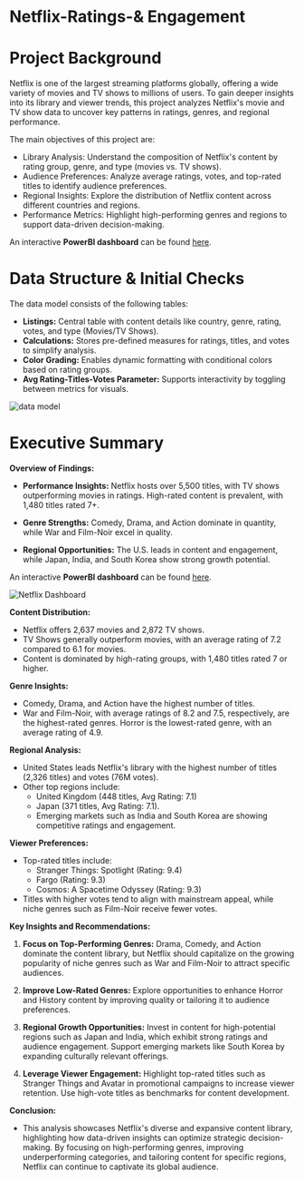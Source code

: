 # Netflix-Ratings-& Engagement

# Project Background
Netflix is one of the largest streaming platforms globally, offering a wide variety of movies and TV shows to millions of users. To gain deeper insights into its library and viewer trends, this project analyzes Netflix's movie and TV show data to uncover key patterns in ratings, genres, and regional performance.

The main objectives of this project are:

- Library Analysis: Understand the composition of Netflix's content by rating group, genre, and type (movies vs. TV shows).
- Audience Preferences: Analyze average ratings, votes, and top-rated titles to identify audience preferences.
- Regional Insights: Explore the distribution of Netflix content across different countries and regions.
- Performance Metrics: Highlight high-performing genres and regions to support data-driven decision-making.

An interactive **PowerBI dashboard** can be found [here](https://raw.githubusercontent.com/csiAI/Netflix-Ratings-and-Audience-Trends/refs/heads/main/Netflix_Analytics.pbix).

# Data Structure & Initial Checks

The data model consists of the following tables:
- **Listings:** Central table with content details like country, genre, rating, votes, and type (Movies/TV Shows).
- **Calculations:** Stores pre-defined measures for ratings, titles, and votes to simplify analysis.
- **Color Grading:** Enables dynamic formatting with conditional colors based on rating groups.
- **Avg Rating-Titles-Votes Parameter:** Supports interactivity by toggling between metrics for visuals.


![data model](https://github.com/user-attachments/assets/15cf6b77-3c62-4a9b-866c-732c2e94eb7c)



# Executive Summary

**Overview of Findings:**

- **Performance Insights:** Netflix hosts over 5,500 titles, with TV shows outperforming movies in ratings. High-rated content is prevalent, with 1,480 titles rated 7+.

- **Genre Strengths:** Comedy, Drama, and Action dominate in quantity, while War and Film-Noir excel in quality.

- **Regional Opportunities:** The U.S. leads in content and engagement, while Japan, India, and South Korea show strong growth potential.

An interactive **PowerBI dashboard** can be found [here](https://raw.githubusercontent.com/csiAI/Netflix-Ratings-and-Audience-Trends/refs/heads/main/Netflix_Analytics.pbix).

![Netflix Dashboard](https://github.com/user-attachments/assets/cdc2c0e1-b27b-4861-b4c4-a75f6be2ca78)


**Content Distribution:**
- Netflix offers 2,637 movies and 2,872 TV shows.
- TV Shows generally outperform movies, with an average rating of 7.2 compared to 6.1 for movies.
- Content is dominated by high-rating groups, with 1,480 titles rated 7 or higher.

**Genre Insights:**
- Comedy, Drama, and Action have the highest number of titles.
- War and Film-Noir, with average ratings of 8.2 and 7.5, respectively, are the highest-rated genres. Horror is the lowest-rated genre, with an average rating of 4.9.

**Regional Analysis:**
- United States leads Netflix's library with the highest number of titles (2,326 titles) and votes (76M votes).
- Other top regions include:
    - United Kingdom (448 titles, Avg Rating: 7.1)
    - Japan (371 titles, Avg Rating: 7.1).
    - Emerging markets such as India and South Korea are showing competitive ratings and engagement.

**Viewer Preferences:**
- Top-rated titles include:
    - Stranger Things: Spotlight (Rating: 9.4)
    - Fargo (Rating: 9.3)
    - Cosmos: A Spacetime Odyssey (Rating: 9.3)
- Titles with higher votes tend to align with mainstream appeal, while niche genres such as Film-Noir receive fewer votes.

**Key Insights and Recommendations:**

1. **Focus on Top-Performing Genres:**
Drama, Comedy, and Action dominate the content library, but Netflix should capitalize on the growing popularity of niche genres such as War and Film-Noir to attract specific audiences.

2. **Improve Low-Rated Genres:**
Explore opportunities to enhance Horror and History content by improving quality or tailoring it to audience preferences.

3. **Regional Growth Opportunities:**
Invest in content for high-potential regions such as Japan and India, which exhibit strong ratings and audience engagement.
Support emerging markets like South Korea by expanding culturally relevant offerings.

4. **Leverage Viewer Engagement:**
Highlight top-rated titles such as Stranger Things and Avatar in promotional campaigns to increase viewer retention.
Use high-vote titles as benchmarks for content development.


**Conclusion:**
- This analysis showcases Netflix's diverse and expansive content library, highlighting how data-driven insights can optimize strategic decision-making. By focusing on high-performing genres, improving underperforming categories, and tailoring content for specific regions, Netflix can continue to captivate its global audience.
